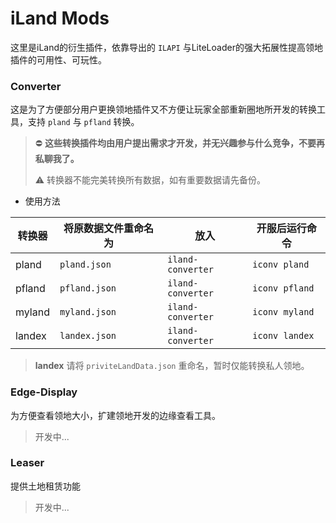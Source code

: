 # iLand Mods
这里是iLand的衍生插件，依靠导出的 `ILAPI` 与LiteLoader的强大拓展性提高领地插件的可用性、可玩性。

### Converter

这是为了方便部分用户更换领地插件又不方便让玩家全部重新圈地所开发的转换工具，支持 `pland` 与 `pfland` 转换。

> ⛔ **这些转换插件均由用户提出需求才开发，并无兴趣参与什么竞争，不要再私聊我了。**
>
> ⚠ 转换器不能完美转换所有数据，如有重要数据请先备份。

 - 使用方法

转换器 | 将原数据文件重命名为 | 放入 | 开服后运行命令
-|-|-|-
pland | `pland.json` | `iland-converter` | `iconv pland`
pfland | `pfland.json` | `iland-converter` | `iconv pfland`
myland | `myland.json` | `iland-converter` | `iconv myland`
landex | `landex.json` | `iland-converter` | `iconv landex`

> **landex** 请将 `priviteLandData.json` 重命名，暂时仅能转换私人领地。

### Edge-Display

为方便查看领地大小，扩建领地开发的边缘查看工具。

> 开发中...

### Leaser

提供土地租赁功能

> 开发中...
